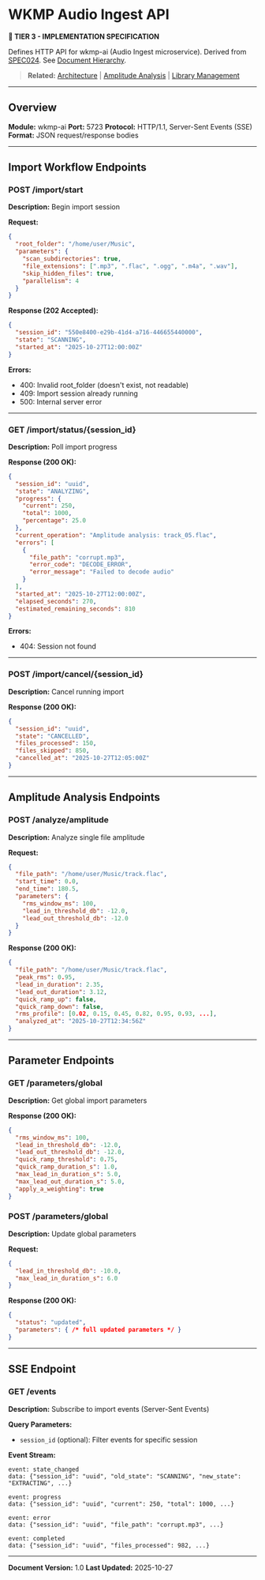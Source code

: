 # WKMP Audio Ingest API

**🔌 TIER 3 - IMPLEMENTATION SPECIFICATION**

Defines HTTP API for wkmp-ai (Audio Ingest microservice). Derived from [SPEC024](SPEC024-audio_ingest_architecture.md). See [Document Hierarchy](GOV001-document_hierarchy.md).

> **Related:** [Architecture](SPEC024-audio_ingest_architecture.md) | [Amplitude Analysis](SPEC025-amplitude_analysis.md) | [Library Management](SPEC008-library_management.md)

---

## Overview

**Module:** wkmp-ai
**Port:** 5723
**Protocol:** HTTP/1.1, Server-Sent Events (SSE)
**Format:** JSON request/response bodies

---

## Import Workflow Endpoints

### POST /import/start

**Description:** Begin import session

**Request:**
```json
{
  "root_folder": "/home/user/Music",
  "parameters": {
    "scan_subdirectories": true,
    "file_extensions": [".mp3", ".flac", ".ogg", ".m4a", ".wav"],
    "skip_hidden_files": true,
    "parallelism": 4
  }
}
```

**Response (202 Accepted):**
```json
{
  "session_id": "550e8400-e29b-41d4-a716-446655440000",
  "state": "SCANNING",
  "started_at": "2025-10-27T12:00:00Z"
}
```

**Errors:**
- 400: Invalid root_folder (doesn't exist, not readable)
- 409: Import session already running
- 500: Internal server error

---

### GET /import/status/{session_id}

**Description:** Poll import progress

**Response (200 OK):**
```json
{
  "session_id": "uuid",
  "state": "ANALYZING",
  "progress": {
    "current": 250,
    "total": 1000,
    "percentage": 25.0
  },
  "current_operation": "Amplitude analysis: track_05.flac",
  "errors": [
    {
      "file_path": "corrupt.mp3",
      "error_code": "DECODE_ERROR",
      "error_message": "Failed to decode audio"
    }
  ],
  "started_at": "2025-10-27T12:00:00Z",
  "elapsed_seconds": 270,
  "estimated_remaining_seconds": 810
}
```

**Errors:**
- 404: Session not found

---

### POST /import/cancel/{session_id}

**Description:** Cancel running import

**Response (200 OK):**
```json
{
  "session_id": "uuid",
  "state": "CANCELLED",
  "files_processed": 150,
  "files_skipped": 850,
  "cancelled_at": "2025-10-27T12:05:00Z"
}
```

---

## Amplitude Analysis Endpoints

### POST /analyze/amplitude

**Description:** Analyze single file amplitude

**Request:**
```json
{
  "file_path": "/home/user/Music/track.flac",
  "start_time": 0.0,
  "end_time": 180.5,
  "parameters": {
    "rms_window_ms": 100,
    "lead_in_threshold_db": -12.0,
    "lead_out_threshold_db": -12.0
  }
}
```

**Response (200 OK):**
```json
{
  "file_path": "/home/user/Music/track.flac",
  "peak_rms": 0.95,
  "lead_in_duration": 2.35,
  "lead_out_duration": 3.12,
  "quick_ramp_up": false,
  "quick_ramp_down": false,
  "rms_profile": [0.02, 0.15, 0.45, 0.82, 0.95, 0.93, ...],
  "analyzed_at": "2025-10-27T12:34:56Z"
}
```

---

## Parameter Endpoints

### GET /parameters/global

**Description:** Get global import parameters

**Response (200 OK):**
```json
{
  "rms_window_ms": 100,
  "lead_in_threshold_db": -12.0,
  "lead_out_threshold_db": -12.0,
  "quick_ramp_threshold": 0.75,
  "quick_ramp_duration_s": 1.0,
  "max_lead_in_duration_s": 5.0,
  "max_lead_out_duration_s": 5.0,
  "apply_a_weighting": true
}
```

### POST /parameters/global

**Description:** Update global parameters

**Request:**
```json
{
  "lead_in_threshold_db": -10.0,
  "max_lead_in_duration_s": 6.0
}
```

**Response (200 OK):**
```json
{
  "status": "updated",
  "parameters": { /* full updated parameters */ }
}
```

---

## SSE Endpoint

### GET /events

**Description:** Subscribe to import events (Server-Sent Events)

**Query Parameters:**
- `session_id` (optional): Filter events for specific session

**Event Stream:**
```
event: state_changed
data: {"session_id": "uuid", "old_state": "SCANNING", "new_state": "EXTRACTING", ...}

event: progress
data: {"session_id": "uuid", "current": 250, "total": 1000, ...}

event: error
data: {"session_id": "uuid", "file_path": "corrupt.mp3", ...}

event: completed
data: {"session_id": "uuid", "files_processed": 982, ...}
```

---

**Document Version:** 1.0
**Last Updated:** 2025-10-27
